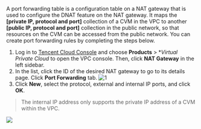 A port forwarding table is a configuration table on a NAT gateway that is used to configure the DNAT feature on the NAT gateway. It maps the **[private IP, protocol and port]** collection of a CVM in the VPC to another **[public IP, protocol and port]** collection in the public network, so that resources on the CVM can be accessed from the public network.
You can create port forwarding rules by completing the steps below.
1. Log in to [Tencent Cloud Console](https://console.cloud.tencent.com/) and choose **Products** > **Virtual Private Cloud* to open the VPC console. Then, click **NAT Gateway** in the left sidebar.
2. In the list, click the ID of the desired NAT gateway to go to its details page. Click **Port Forwarding** tab.
 ![1](https://main.qcloudimg.com/raw/0eddd59eb57b91097b08313a5abf96e0.png)
3. Click **New**, select the protocol, external and internal IP ports, and click **OK**.
 >The internal IP address only supports the private IP address of a CVM within the VPC.
 >
![](https://main.qcloudimg.com/raw/73f23075cf676a7abad3fdf2e190a442.png)
